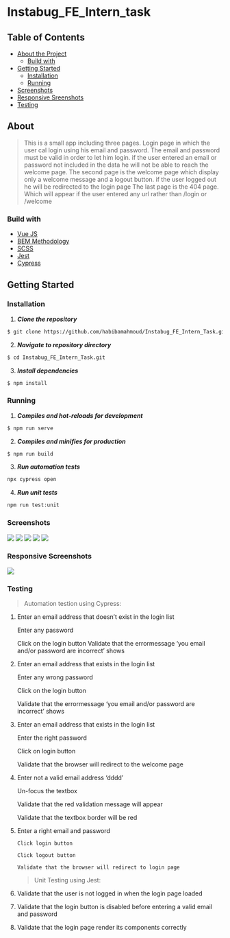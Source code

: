 # Instabug_FE_Intern_task

## Table of Contents

- [About the Project](#about)
  - [Build with](#build-with)
- [Getting Started](#getting-started)
  - [Installation](#installation)
  - [Running](#running)
- [Screenshots](#screenshots)
- [Responsive Sreenshots](#responsive-screenshots)
- [Testing](#testing)

## About

> This is a small app including three pages. Login page in which the user cal login using his email and password. The email and password must be valid in order to let him login. if the user entered an email or password not included in the data he will not be able to reach the welcome page.
> The second page is the welcome page which display only a welcome message and a logout button.
> if the user logged out he will be redirected to the login page
> The last page is the 404 page. Which will appear if the user entered any url rather than /login or /welcome

### Build with

- [Vue JS](https://vuejs.org/)
- [BEM Methodology](http://getbem.com/)
- [SCSS](https://sass-lang.com/documentation/)
- [Jest](https://jestjs.io/)
- [Cypress](https://docs.cypress.io/)

## Getting Started

### Installation

1. **_Clone the repository_**

```sh
$ git clone https://github.com/habibamahmoud/Instabug_FE_Intern_Task.git
```

2. **_Navigate to repository directory_**

```sh
$ cd Instabug_FE_Intern_Task.git
```

3. **_Install dependencies_**

```sh
$ npm install
```

### Running

1. **_Compiles and hot-reloads for development_**

```sh
$ npm run serve
```

2. **_Compiles and minifies for production_**

```sh
$ npm run build
```

3. **_Run automation tests_**

```sh
npx cypress open
```

4. **_Run unit tests_**

```sh
npm run test:unit
```

### Screenshots

<img src="./src/assets/login.jpg">
<img src="./src/assets/validation.jpg">
<img src="./src/assets/validation1.jpg">
<img src="./src/assets/welcome.jpg">
<img src="./src/assets/error2.jpg">

### Responsive Screenshots

<img src="./src/assets/responsive.jpg">

### Testing

> Automation testion using Cypress:

1.  Enter an email address that doesn’t exist in the login list

    Enter any password

    Click on the login button
    Validate that the errormessage ‘you email and/or password are incorrect’ shows

2.  Enter an email address that exists in the login list

    Enter any wrong password

    Click on the login button

    Validate that the errormessage ‘you email and/or password are incorrect’ shows

3.  Enter an email address that exists in the login list

    Enter the right password

    Click on login button

    Validate that the browser will redirect to the welcome page

4.  Enter not a valid email address ‘dddd’

    Un-focus the textbox

    Validate that the red validation message will appear

    Validate that the textbox border will be red

5.  Enter a right email and password

        Click login button

        Click logout button

        Validate that the browser will redirect to login page

    > Unit Testing using Jest:

6.  Validate that the user is not logged in when the login page loaded
7.  Validate that the login button is disabled before entering a valid email and password
8.  Validate that the login page render its components correctly
